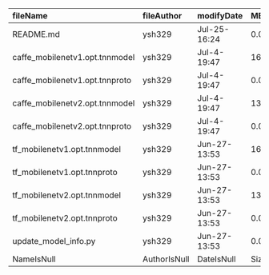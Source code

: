 | fileName | fileAuthor | modifyDate | MB | md5 |
|:--|:--|:--|:--|:--|
|README.md | ysh329 | Jul-25-16:24 | 0.001319 | 43e1d385e24d8de6092dded172455488 |
|caffe_mobilenetv1.opt.tnnmodel | ysh329 | Jul-4-19:47 | 16.88623 | 0b6758a77488bcdc107fe2b4cc2531e4 |
|caffe_mobilenetv1.opt.tnnproto | ysh329 | Jul-4-19:47 | 0.004624 | 64e9f8391f8c6423dee3a96910db2f04 |
|caffe_mobilenetv2.opt.tnnmodel | ysh329 | Jul-4-19:47 | 13.95989 | 17bcd667b517b15cc8417f13c6989386 |
|caffe_mobilenetv2.opt.tnnproto | ysh329 | Jul-4-19:47 | 0.009599 | 9172dea1d3169589054d5ba2b151b10f |
|tf_mobilenetv1.opt.tnnmodel | ysh329 | Jun-27-13:53 | 16.89028 | f1554fa0e142a89ec666b54a74ff9b8f |
|tf_mobilenetv1.opt.tnnproto | ysh329 | Jun-27-13:53 | 0.009345 | 39ed464dcba1d994463bc4093c12ccae |
|tf_mobilenetv2.opt.tnnmodel | ysh329 | Jun-27-13:53 | 13.960265 | 71840b73b3e05beb898c6f8a38bd6bda |
|tf_mobilenetv2.opt.tnnproto | ysh329 | Jun-27-13:53 | 0.014131 | 0fa05ecc4fbd6fd57e0955f6ac9accc1 |
|update_model_info.py | ysh329 | Jun-27-13:53 | 0.002044 | 61d0991819f4c8d30958a8da748ea81a |
|NameIsNull | AuthorIsNull | DateIsNull | SizeIsNull |  |
